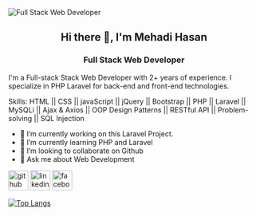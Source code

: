 ![Full Stack Web Developer](https://media.licdn.com/dms/image/C4D16AQEMeXZLzbKPHA/profile-displaybackgroundimage-shrink_350_1400/0/1656692641813?e=1698883200&v=beta&t=lxTaS48JmprGF6JAC8cwwCLZpblV0VwuMTxOXK9m9KQ)

<h2 align="center"> Hi there 👋, I'm Mehadi Hasan</h2>
<h3 align="center">Full Stack Web Developer</h3>

I'm a Full-stack Stack Web Developer with 2+ years of experience. I specialize in PHP Laravel for back-end and front-end technologies.

Skills: HTML || CSS || javaScript || jQuery || Bootstrap || PHP || Laravel || MySQLi || Ajax & Axios || OOP Design Patterns || RESTful API || Problem-solving || SQL Injection

- 🔭 I’m currently working on this Laravel Project. 
- 🌱 I’m currently learning PHP and Laravel 
- 👯 I’m looking to collaborate on Github 
- 💬 Ask me about Web Development 


[<img src='https://cdn.jsdelivr.net/npm/simple-icons@3.0.1/icons/github.svg' alt='github' height='40'>](https://github.com/MehadiHasan-web)  [<img src='https://cdn.jsdelivr.net/npm/simple-icons@3.0.1/icons/linkedin.svg' alt='linkedin' height='40'>](https://www.linkedin.com/in/mehedi-hasan-919771185//)  [<img src='https://cdn.jsdelivr.net/npm/simple-icons@3.0.1/icons/facebook.svg' alt='facebook' height='40'>](https://www.facebook.com/profile.php?id=100037030021160)  

[![Top Langs](https://github-readme-stats.vercel.app/api/top-langs/?username=MehadiHasan-web)](https://github.com/anuraghazra/github-readme-stats)

